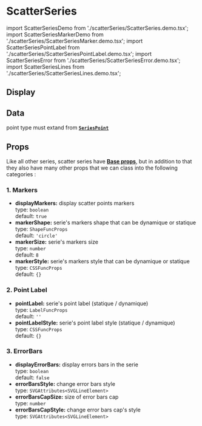 # ScatterSeries

import ScatterSeriesDemo from './scatterSeries/ScatterSeries.demo.tsx';
import ScatterSeriesMarkerDemo from './scatterSeries/ScatterSeriesMarker.demo.tsx';
import ScatterSeriesPointLabel from './scatterSeries/ScatterSeriesPointLabel.demo.tsx';
import ScatterSeriesError from './scatterSeries/ScatterSeriesError.demo.tsx';
import ScatterSeriesLines from './scatterSeries/ScatterSeriesLines.demo.tsx';

## Display

<ScatterSeriesDemo/>

## Data

point type must extand from **[`SeriesPoint`](../500_types/data.md#1-seriespoint)**

## Props

Like all other series, scatter series have **[Base props](./000_intro.md/#base-props)**, but in addition to that they also have many other props that we can class into the following categories :

### 1. Markers

- **displayMarkers:** display scatter points markers<br />
  type: `boolean`<br/>
  default: `true`
- **markerShape:** serie's markers shape that can be dynamique or statique<br />
  type: `ShapeFuncProps`<br/>
  default: `'circle'`
- **markerSize:** serie's markers size<br />
  type: `number`<br/>
  default: `8`
- **markerStyle:** serie's markers style that can be dynamique or statique<br />
  type: `CSSFuncProps`<br/>
  default: `{}`

<ScatterSeriesMarkerDemo/>

### 2. Point Label

- **pointLabel:** serie's point label (statique / dynamique)<br />
  type: `LabelFuncProps`<br/>
  default: `''`
- **pointLabelStyle:** serie's point label style (statique / dynamique)<br />
  type: `CSSFuncProps`<br/>
  default: `{}`

<ScatterSeriesPointLabel/>

### 3. ErrorBars

- **displayErrorBars:** display errors bars in the serie<br />
  type: `boolean`<br/>
  default: `false`
- **errorBarsStyle:** change error bars style<br />
  type: `SVGAttributes<SVGLineElement>`<br/>
- **errorBarsCapSize:** size of error bars cap<br />
  type: `number`<br/>
- **errorBarsCapStyle:** change error bars cap's style<br />
  type: `SVGAttributes<SVGLineElement>`<br/>

<ScatterSeriesError/>

<!-- ### 4. Lines -->
<!--
  todo: next release
- **displayLines:** display line between scatter series points<br />
  type: `boolean`<br/>
  default: `false`
- **lineStyle:** change line between scatter series points (statique / dynamique)<br />
  type: `CSSFuncProps`<br/>
  default: `false`

<ScatterSeriesLines/>
-->
